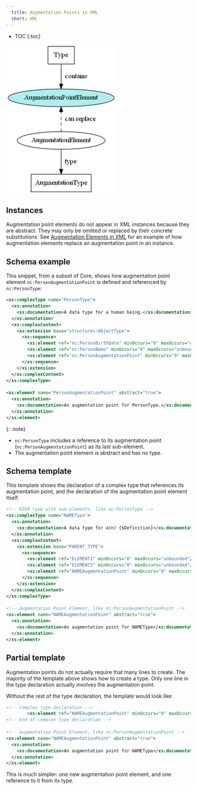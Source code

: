 ```yaml
---
  title: Augmentation Points in XML
  short: XML
---
```


- TOC
{:toc}

![Augmentation point element](../images/aug-point.png)

## Instances

Augmentation point elements do not appear in XML instances because they are abstract.  They may only be omitted or replaced by their concrete substitutions. See [Augmentation Elements in XML](../../element/xml) for an example of how augmentation elements replace an augmentation point in an instance.

## Schema example

This snippet, from a subset of Core, shows how augmentation point element `nc:PersonAugmentationPoint` is defined and referenced by `nc:PersonType`:

```xml
<xs:complexType name="PersonType">
  <xs:annotation>
    <xs:documentation>A data type for a human being.</xs:documentation>
  </xs:annotation>
  <xs:complexContent>
    <xs:extension base="structures:ObjectType">
      <xs:sequence>
        <xs:element ref="nc:PersonBirthDate" minOccurs="0" maxOccurs="unbounded"/>
        <xs:element ref="nc:PersonName" minOccurs="0" maxOccurs="unbounded"/>
        <xs:element ref="nc:PersonAugmentationPoint" minOccurs="0" maxOccurs="unbounded"/>
      </xs:sequence>
    </xs:extension>
  </xs:complexContent>
</xs:complexType>

<xs:element name="PersonAugmentationPoint" abstract="true">
  <xs:annotation>
    <xs:documentation>An augmentation point for PersonType.</xs:documentation>
  </xs:annotation>
</xs:element>
```

{: .note}
- `nc:PersonType` includes a reference to its augmentation point (`nc:PersonAugmentationPoint`) as its last sub-element.
- The augmentation point element is abstract and has no type.

## Schema template

This template shows the declaration of a complex type that references its augmentation point, and the declaration of the augmentation point element itself.

```xml
<!-- NIEM type with sub-elements, like nc:PersonType -->
<xs:complexType name="NAMEType">
  <xs:annotation>
    <xs:documentation>A data type for a(n) {$Definition}</xs:documentation>
  </xs:annotation>
  <xs:complexContent>
    <xs:extension base="PARENT_TYPE">
      <xs:sequence>
        <xs:element ref="ELEMENT1" minOccurs="0" maxOccurs="unbounded"/>
        <xs:element ref="ELEMENT2" minOccurs="0" maxOccurs="unbounded"/>
        <xs:element ref="NAMEAugmentationPoint" minOccurs="0" maxOccurs="unbounded"/>
      </xs:sequence>
    </xs:extension>
  </xs:complexContent>
</xs:complexType>

<!-- Augmentation Point Element, like nc:PersonAugmentationPoint -->
<xs:element name="NAMEAugmentationPoint" abstract="true">
  <xs:annotation>
    <xs:documentation>An augmentation point for NAMEType</xs:documentation>
  </xs:annotation>
</xs:element>
```

## Partial template

Augmentation points do not actually require that many lines to create.  The majority of the template above shows how to create a type.  Only one line in the type declaration actually involves the augmentation point.

Without the rest of the type declaration, the template would look like:

```xml
<!-- Complex type declaration -->
        <xs:element ref="NAMEAugmentationPoint" minOccurs="0" maxOccurs="unbounded"/>
<!-- End of complex type declaration -->

<!-- Augmentation Point Element, like nc:PersonAugmentationPoint -->
<xs:element name="NAMEAugmentationPoint" abstract="true">
  <xs:annotation>
    <xs:documentation>An augmentation point for NAMEType</xs:documentation>
  </xs:annotation>
</xs:element>
```

This is much simpler: one new augmentation point element, and one reference to it from its type.
